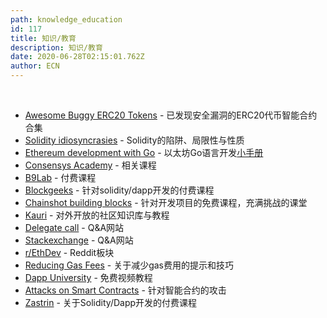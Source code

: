 ```yaml
---
path: knowledge_education
id: 117
title: 知识/教育
description: 知识/教育
date: 2020-06-28T02:15:01.762Z
author: ECN
---
```


<br/>

* [Awesome Buggy ERC20 Tokens](https://github.com/sec-bit/awesome-buggy-erc20-tokens) - 已发现安全漏洞的ERC20代币智能合约合集
* [Solidity idiosyncrasies](https://github.com/miguelmota/solidity-idiosyncrasies) - Solidity的陷阱、局限性与性质
* [Ethereum development with Go](https://github.com/miguelmota/ethereum-development-with-go-book) - 以太坊Go语言开发[小手册](https://goethereumbook.org/)
* [Consensys Academy](https://consensys.net/academy/resources/) - 相关课程
* [B9Lab](https://academy.b9lab.com/) - 付费课程
* [Blockgeeks](https://courses.blockgeeks.com/) - 针对solidity/dapp开发的付费课程
* [Chainshot building blocks](https://www.chainshot.com/) - 针对开发项目的免费课程，充满挑战的课堂
* [Kauri](https://kauri.io/) - 对外开放的社区知识库与教程
* [Delegate call](https://delegatecall.com/) - Q&A网站
* [Stackexchange](https://ethereum.stackexchange.com/) - Q&A网站
* [r/EthDev](https://www.reddit.com/r/ethdev/) - 
  Reddit板块
* [Reducing Gas Fees](https://medium.com/stk-token/research-of-the-week-reducing-gas-fees-9061d19cc171) - 关于减少gas费用的提示和技巧
* [Dapp University](http://www.dappuniversity.com/) - 免费视频教程
* [Attacks on Smart Contracts](https://www.cryptologie.net/article/423/attacks-on-ethereum-smart-contracts/) - 针对智能合约的攻击
* [Zastrin](https://www.zastrin.com/) - 关于Solidity/Dapp开发的付费课程

